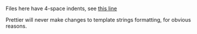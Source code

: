 Files here have 4-space indents, see [this line][1]

Prettier will never make changes to template strings formatting, for obvious reasons.

[1]: https://github.com/typeorm/typeorm/blob/49cbe232776a5cbe4369a5fed08221dcff8d59e2/src/commands/MigrationGenerateCommand.ts#L284

